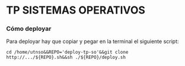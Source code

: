 # TP SISTEMAS OPERATIVOS

### Cómo deployar

Para deployar hay que copiar y pegar en la terminal el siguiente script:

```
cd /home/utnso&&REPO='deploy-tp-so'&&git clone http://.../${REPO}.sh&&sh ./${REPO}/deploy.sh
```